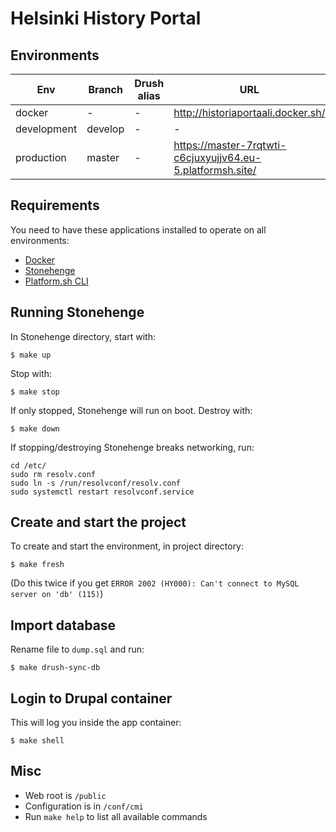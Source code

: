 # Helsinki History Portal

## Environments

Env | Branch | Drush alias | URL
--- | ------ | ----------- | ---
docker | - | - | http://historiaportaali.docker.sh/
development | develop | - | -
production | master | - | https://master-7rqtwti-c6cjuxyujjv64.eu-5.platformsh.site/

## Requirements

You need to have these applications installed to operate on all environments:

- [Docker](https://github.com/druidfi/guidelines/blob/master/docs/docker.md)
- [Stonehenge](https://github.com/druidfi/stonehenge)
- [Platform.sh CLI](https://docs.platform.sh/development/cli.html)

## Running Stonehenge

In Stonehenge directory, start with:

```
$ make up
```

Stop with:

```
$ make stop
```

If only stopped, Stonehenge will run on boot. Destroy with:

```
$ make down
```

If stopping/destroying Stonehenge breaks networking, run:

```
cd /etc/
sudo rm resolv.conf
sudo ln -s /run/resolvconf/resolv.conf
sudo systemctl restart resolvconf.service
```

## Create and start the project

To create and start the environment, in project directory:

```
$ make fresh
```

(Do this twice if you get `ERROR 2002 (HY000): Can't connect to MySQL server on 'db' (115)`)

## Import database

Rename file to `dump.sql` and run:

```
$ make drush-sync-db
```

## Login to Drupal container

This will log you inside the app container:

```
$ make shell
```

## Misc

- Web root is `/public`
- Configuration is in `/conf/cmi`
- Run `make help` to list all available commands
